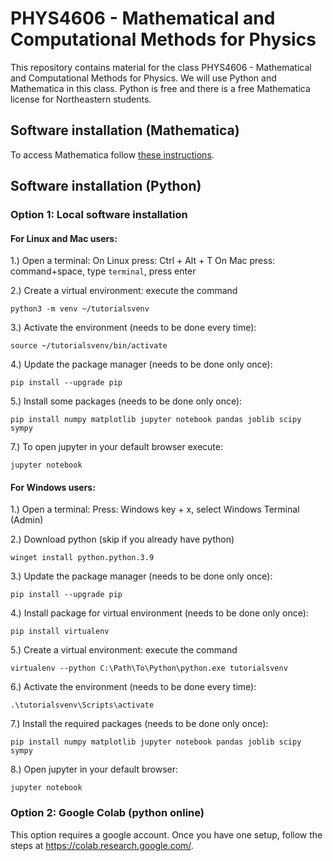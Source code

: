 # PHYS4606 - Mathematical and Computational Methods for Physics
This repository contains material for the class PHYS4606 - Mathematical and Computational Methods for Physics. We will use Python and Mathematica in this class. Python is free and there is a free Mathematica license for Northeastern students.

## Software installation (Mathematica)
To access Mathematica follow <a target=_blank href="https://service.northeastern.edu/tech?id=kb_article_view&sysparm_article=KB0012562&sys_kb_id=ff8b3ef6874771d43b170e96cebb3518&spa=1">these instructions</a>.

## Software installation (Python)

### Option 1: Local software installation

#### For Linux and Mac users:
1.) Open a terminal:
  On Linux press: Ctrl + Alt + T
  On Mac press: command+space, type ``terminal``, press enter
  
2.) Create a virtual environment: execute the command

```python3 -m venv ~/tutorialsvenv```

3.) Activate the environment (needs to be done every time):

```source ~/tutorialsvenv/bin/activate```

4.) Update the package manager (needs to be done only once):

```pip install --upgrade pip```

5.) Install some packages (needs to be done only once):

```pip install numpy matplotlib jupyter notebook pandas joblib scipy sympy```

7.) To open jupyter in your default browser execute:

```jupyter notebook```

#### For Windows users:
1.) Open a terminal: Press: Windows key + x, select Windows Terminal (Admin)

2.) Download python (skip if you already have python)

```winget install python.python.3.9```

3.) Update the package manager (needs to be done only once):

```pip install --upgrade pip```

4.) Install package for virtual environment (needs to be done only once):

```pip install virtualenv```

5.) Create a virtual environment: execute the command

```virtualenv --python C:\Path\To\Python\python.exe tutorialsvenv```

6.) Activate the environment (needs to be done every time):

```.\tutorialsvenv\Scripts\activate```

7.) Install the required packages (needs to be done only once):

```pip install numpy matplotlib jupyter notebook pandas joblib scipy sympy```

8.) Open jupyter in your default browser:

```jupyter notebook```

 

### Option 2: Google Colab (python online)
This option requires a google account. Once you have one setup, follow the steps at <a target=_blank href="https://colab.research.google.com/">https://colab.research.google.com/</a>.



